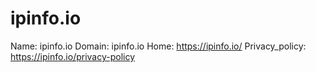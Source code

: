 
# ipinfo.io

Name: ipinfo.io
Domain: ipinfo.io
Home: https://ipinfo.io/
Privacy_policy: https://ipinfo.io/privacy-policy
